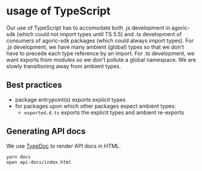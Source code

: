 # usage of TypeScript

Our use of TypeScript has to accomodate both .js development in agoric-sdk (which could not import types until TS 5.5) and .ts development of consumers of agoric-sdk packages (which could always import types). For .js development, we have many ambient (global) types so that we don't have to precede each type reference by an import. For .ts development, we want exports from modules so we don't pollute a global namespace. We are slowly transitioning away from ambient types.

## Best practices

- package entrypoint(s) exports explicit types
- for packages upon which other packages expect ambient types:
  - `exported.d.ts` exports the explicit types and ambient re-exports

## Generating API docs

We use [TypeDoc](https://typedoc.org/) to render API docs in HTML.

```sh
yarn docs
open api-docs/index.html
```

